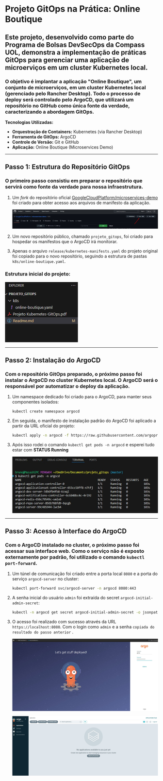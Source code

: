 # Projeto GitOps na Prática: Online Boutique

## Este projeto, desenvolvido como parte do Programa de Bolsas DevSecOps da Compass UOL, demonstra a implementação de práticas GitOps para gerenciar uma aplicação de microerviços em um cluster Kubernetes local.

### O objetivo é implantar a aplicação "Online Boutique", um conjunto de microerviços, em um cluster Kubernetes local (gerenciado pelo Rancher Desktop). Todo o processo de deploy será controlado pelo ArgoCD, que utilizará um repositório no GitHub como única fonte da verdade, caracterizando a abordagem GitOps. 

**Tecnologias Utilizadas:**
* **Orquestração de Containers:** Kubernetes (via Rancher Desktop) 
* **Ferramenta de GitOps:** ArgoCD 
* **Controle de Versão:** Git e GitHub 
* **Aplicação:** Online Boutique (Microservices Demo) 

---

## Passo 1: Estrutura do Repositório GitOps

### O primeiro passo consistiu em preparar o repositório que servirá como fonte da verdade para nossa infraestrutura.

1.  Um *fork* do repositório oficial [GoogleCloudPlatform/microservices-demo](https://github.com/GoogleCloudPlatform/microservices-demo) foi criado para obter acesso aos arquivos de manifesto da aplicação. 

    ![fork](imagens/fork.jpg)

2.  Um novo repositório público, chamado `projeto_gitops`, foi criado para hospedar os manifestos que o ArgoCD irá monitorar. 
3.  Apenas o arquivo `release/kubernetes-manifests.yaml` do projeto original foi copiado para o novo repositório, seguindo a estrutura de pastas `k8s/online-boutique.yaml`. 

### Estrutura inicial do projeto:

![print do projeto](imagens/image.png)

---

## Passo 2: Instalação do ArgoCD

### Com o repositório GitOps preparado, o próximo passo foi instalar o ArgoCD no cluster Kubernetes local. O ArgoCD será o responsável por automatizar o deploy da aplicação.

1.  Um namespace dedicado foi criado para o ArgoCD, para manter seus componentes isolados:
    ```bash
    kubectl create namespace argocd
    ```
2.  Em seguida, o manifesto de instalação padrão do ArgoCD foi aplicado a partir da URL oficial do projeto:
    ```bash
    kubectl apply -n argocd -f https://raw.githubusercontent.com/argoproj/argo-cd/stable/manifests/install.yaml
    ```
3. Após isso rodei o comando `kubectl get pods -n argocd` e esperei tudo estar com **STATUS Running**

    ![argo01](imagens/argocd_01.jpg)

---

## Passo 3: Acesso à Interface do ArgoCD

### Com o ArgoCD instalado no cluster, o próximo passo foi acessar sua interface web. Como o serviço não é exposto externamente por padrão, foi utilizado o comando `kubectl port-forward`.

1.  Um túnel de comunicação foi criado entre a porta local `8080` e a porta do serviço `argocd-server` no cluster:

    ```bash
    kubectl port-forward svc/argocd-server -n argocd 8080:443
    ```
2.  A senha inicial do usuário `admin` foi extraída do secret `argocd-initial-admin-secret`:

    ```bash
    kubectl -n argocd get secret argocd-initial-admin-secret -o jsonpath="{.data.password}" | base64 -d
    ```
3.  O acesso foi realizado com sucesso através da URL `https://localhost:8080`.
    Com o login como `admin` e a senha `copiada do resultado do passo anterior` .

    ![arcodcd2](imagens/argocd_02.jpg)

    ![argocd3](imagens/argocd_03.jpg)